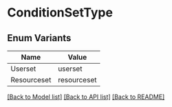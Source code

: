 # ConditionSetType

## Enum Variants

| Name | Value |
|---- | -----|
| Userset | userset |
| Resourceset | resourceset |


[[Back to Model list]](../README.md#documentation-for-models) [[Back to API list]](../README.md#documentation-for-api-endpoints) [[Back to README]](../README.md)


